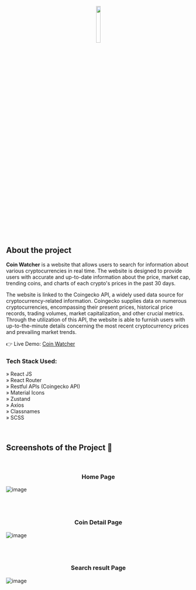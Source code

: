 <div align='center'><img style="width:16%" src='https://user-images.githubusercontent.com/105128267/220607693-29987a1c-8f0d-4835-9bfe-3b5c9f326b17.png'/></div>

<h2>About the project</h2>

<p><b>Coin Watcher</b> is a website that allows users to search for information about various cryptocurrencies in real time. The website is designed to provide users with accurate and up-to-date information about the price, market cap, trending coins, and charts of each crypto's prices in the past 30 days. <br/>

The website is linked to the Coingecko API, a widely used data source for cryptocurrency-related information. Coingecko supplies data on numerous cryptocurrencies, encompassing their present prices, historical price records, trading volumes, market capitalization, and other crucial metrics. Through the utilization of this API, the website is able to furnish users with up-to-the-minute details concerning the most recent cryptocurrency prices and prevailing market trends.
</p>

👉 Live Demo: <a href='https://cryptosearch-wenhaoyu.com/'>Coin Watcher</a>

<h3>Tech Stack Used:</h3>

» React JS <br>
» React Router <br>
» Restful APIs (Coingecko API) <br>
» Material Icons <br>
» Zustand <br>
» Axios <br>
» Classnames <br>
» SCSS  <br>

<br>

<h2>Screenshots of the Project 📸</h2>
<br>
<h3 align='center'>Home Page</h3>

![image](https://github.com/Ryannn41/Crypto-Watcher/assets/69830650/a2389e1f-3efc-4513-94ef-8b052b7a42f2)



<br><br>

<h3 align='center'>Coin Detail Page</h3>

![image](https://github.com/Ryannn41/Crypto-Watcher/assets/69830650/cd50df79-55f6-4d8d-a96d-544c87f56079)

<br><br>

<h3 align='center'>Search result Page</h3>

![image](https://github.com/Ryannn41/Crypto-Watcher/assets/69830650/8b97555f-cb84-42d4-96fa-6ad4d909a6e1)

